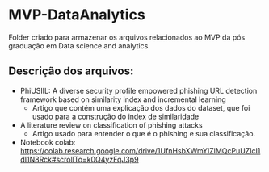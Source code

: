 # MVP-DataAnalytics
Folder criado para armazenar os arquivos relacionados ao MVP da pós graduação em Data science and analytics.


## Descrição dos arquivos:
* PhiUSIIL: A diverse security profile empowered phishing URL detection
framework based on similarity index and incremental learning
  * Artigo que contém uma explicação dos dados do dataset, que foi usado para a construção do index de similaridade
* A literature review on classification of phishing attacks
  * Artigo usado para entender o que é o phishing e sua classificação.
* Notebook colab: https://colab.research.google.com/drive/1UfnHsbXWmYIZlMQcPuUZIcl1dI1N8Rck#scrollTo=k0Q4yzFqJ3p9   
